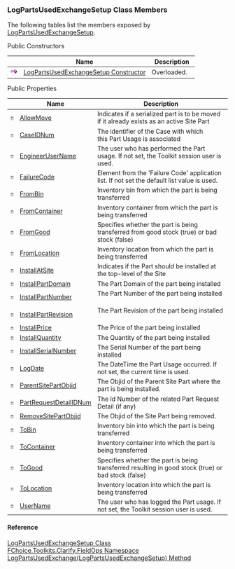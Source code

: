 ﻿### LogPartsUsedExchangeSetup Class Members

The following tables list the members exposed by [LogPartsUsedExchangeSetup](FChoice.Toolkits.Clarify~FChoice.Toolkits.Clarify.FieldOps.LogPartsUsedExchangeSetup.md).

Public Constructors

|   | Name | Description |
| --- | --- | --- |
| ![Public Constructor](dotnetimages/publicConstructor.png) | [LogPartsUsedExchangeSetup Constructor](FChoice.Toolkits.Clarify~FChoice.Toolkits.Clarify.FieldOps.LogPartsUsedExchangeSetup~_ctor.md) | Overloaded.    |



Public Properties

|   | Name | Description |
| --- | --- | --- |
| ![Public Property](dotnetimages/publicProperty.png) | [AllowMove](FChoice.Toolkits.Clarify~FChoice.Toolkits.Clarify.FieldOps.LogPartsUsedExchangeSetup~AllowMove.md) | Indicates if a serialized part is to be moved if it already exists as an active Site Part   |
| ![Public Property](dotnetimages/publicProperty.png) | [CaseIDNum](FChoice.Toolkits.Clarify~FChoice.Toolkits.Clarify.FieldOps.LogPartsUsedExchangeSetup~CaseIDNum.md) | The identifier of the Case with which this Part Usage is associated   |
| ![Public Property](dotnetimages/publicProperty.png) | [EngineerUserName](FChoice.Toolkits.Clarify~FChoice.Toolkits.Clarify.FieldOps.LogPartsUsedExchangeSetup~EngineerUserName.md) | The user who has performed the Part usage. If not set, the Toolkit session user is used.   |
| ![Public Property](dotnetimages/publicProperty.png) | [FailureCode](FChoice.Toolkits.Clarify~FChoice.Toolkits.Clarify.FieldOps.LogPartsUsedExchangeSetup~FailureCode.md) | Element from the 'Failure Code' application list. If not set the default list value is used.   |
| ![Public Property](dotnetimages/publicProperty.png) | [FromBin](FChoice.Toolkits.Clarify~FChoice.Toolkits.Clarify.FieldOps.LogPartsUsedExchangeSetup~FromBin.md) | Inventory bin from which the part is being transferred   |
| ![Public Property](dotnetimages/publicProperty.png) | [FromContainer](FChoice.Toolkits.Clarify~FChoice.Toolkits.Clarify.FieldOps.LogPartsUsedExchangeSetup~FromContainer.md) | Inventory container from which the part is being transferred   |
| ![Public Property](dotnetimages/publicProperty.png) | [FromGood](FChoice.Toolkits.Clarify~FChoice.Toolkits.Clarify.FieldOps.LogPartsUsedExchangeSetup~FromGood.md) | Specifies whether the part is being transferred from good stock (true) or bad stock (false)   |
| ![Public Property](dotnetimages/publicProperty.png) | [FromLocation](FChoice.Toolkits.Clarify~FChoice.Toolkits.Clarify.FieldOps.LogPartsUsedExchangeSetup~FromLocation.md) | Inventory location from which the part is being transferred   |
| ![Public Property](dotnetimages/publicProperty.png) | [InstallAtSite](FChoice.Toolkits.Clarify~FChoice.Toolkits.Clarify.FieldOps.LogPartsUsedExchangeSetup~InstallAtSite.md) | Indicates if the Part should be installed at the top-level of the Site   |
| ![Public Property](dotnetimages/publicProperty.png) | [InstallPartDomain](FChoice.Toolkits.Clarify~FChoice.Toolkits.Clarify.FieldOps.LogPartsUsedExchangeSetup~InstallPartDomain.md) | The Part Domain of the part being installed   |
| ![Public Property](dotnetimages/publicProperty.png) | [InstallPartNumber](FChoice.Toolkits.Clarify~FChoice.Toolkits.Clarify.FieldOps.LogPartsUsedExchangeSetup~InstallPartNumber.md) | The Part Number of the part being installed   |
| ![Public Property](dotnetimages/publicProperty.png) | [InstallPartRevision](FChoice.Toolkits.Clarify~FChoice.Toolkits.Clarify.FieldOps.LogPartsUsedExchangeSetup~InstallPartRevision.md) | The Part Revision of the part being installed   |
| ![Public Property](dotnetimages/publicProperty.png) | [InstallPrice](FChoice.Toolkits.Clarify~FChoice.Toolkits.Clarify.FieldOps.LogPartsUsedExchangeSetup~InstallPrice.md) | The Price of the part being installed   |
| ![Public Property](dotnetimages/publicProperty.png) | [InstallQuantity](FChoice.Toolkits.Clarify~FChoice.Toolkits.Clarify.FieldOps.LogPartsUsedExchangeSetup~InstallQuantity.md) | The Quantity of the part being installed   |
| ![Public Property](dotnetimages/publicProperty.png) | [InstallSerialNumber](FChoice.Toolkits.Clarify~FChoice.Toolkits.Clarify.FieldOps.LogPartsUsedExchangeSetup~InstallSerialNumber.md) | The Serial Number of the part being installed   |
| ![Public Property](dotnetimages/publicProperty.png) | [LogDate](FChoice.Toolkits.Clarify~FChoice.Toolkits.Clarify.FieldOps.LogPartsUsedExchangeSetup~LogDate.md) | The DateTime the Part Usage occurred. If not set, the current time is used.   |
| ![Public Property](dotnetimages/publicProperty.png) | [ParentSitePartObjid](FChoice.Toolkits.Clarify~FChoice.Toolkits.Clarify.FieldOps.LogPartsUsedExchangeSetup~ParentSitePartObjid.md) | The Objid of the Parent Site Part where the part is being installed.   |
| ![Public Property](dotnetimages/publicProperty.png) | [PartRequestDetailIDNum](FChoice.Toolkits.Clarify~FChoice.Toolkits.Clarify.FieldOps.LogPartsUsedExchangeSetup~PartRequestDetailIDNum.md) | The Id Number of the related Part Request Detail (if any)   |
| ![Public Property](dotnetimages/publicProperty.png) | [RemoveSitePartObjid](FChoice.Toolkits.Clarify~FChoice.Toolkits.Clarify.FieldOps.LogPartsUsedExchangeSetup~RemoveSitePartObjid.md) | The Objid of the Site Part being removed.   |
| ![Public Property](dotnetimages/publicProperty.png) | [ToBin](FChoice.Toolkits.Clarify~FChoice.Toolkits.Clarify.FieldOps.LogPartsUsedExchangeSetup~ToBin.md) | Inventory bin into which the part is being transferred   |
| ![Public Property](dotnetimages/publicProperty.png) | [ToContainer](FChoice.Toolkits.Clarify~FChoice.Toolkits.Clarify.FieldOps.LogPartsUsedExchangeSetup~ToContainer.md) | Inventory container into which the part is being transferred   |
| ![Public Property](dotnetimages/publicProperty.png) | [ToGood](FChoice.Toolkits.Clarify~FChoice.Toolkits.Clarify.FieldOps.LogPartsUsedExchangeSetup~ToGood.md) | Specifies whether the part is being transferred resulting in good stock (true) or bad stock (false)   |
| ![Public Property](dotnetimages/publicProperty.png) | [ToLocation](FChoice.Toolkits.Clarify~FChoice.Toolkits.Clarify.FieldOps.LogPartsUsedExchangeSetup~ToLocation.md) | Inventory location into which the part is being transferred   |
| ![Public Property](dotnetimages/publicProperty.png) | [UserName](FChoice.Toolkits.Clarify~FChoice.Toolkits.Clarify.FieldOps.LogPartsUsedExchangeSetup~UserName.md) | The user who has logged the Part usage. If not set, the Toolkit session user is used.   |





#### Reference

[LogPartsUsedExchangeSetup Class](FChoice.Toolkits.Clarify~FChoice.Toolkits.Clarify.FieldOps.LogPartsUsedExchangeSetup.md)  
[FChoice.Toolkits.Clarify.FieldOps Namespace](FChoice.Toolkits.Clarify~FChoice.Toolkits.Clarify.FieldOps_namespace.md)  
[LogPartsUsedExchange(LogPartsUsedExchangeSetup) Method](FChoice.Toolkits.Clarify~FChoice.Toolkits.Clarify.FieldOps.FieldOpsToolkit~LogPartsUsedExchange(LogPartsUsedExchangeSetup).md)